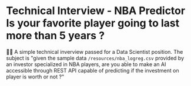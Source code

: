 # Technical Interview - NBA Predictor Is your favorite player going to last more than 5 years ?

🧐💯 A simple technical inverview passed for a Data Scientist position. The subject is "given the sample data `/resources/nba_logreg.csv` provided by an investor specialized in NBA players, are you able to make an AI accessible through REST API capable of predicting if the investment on player is worth or not ?"

